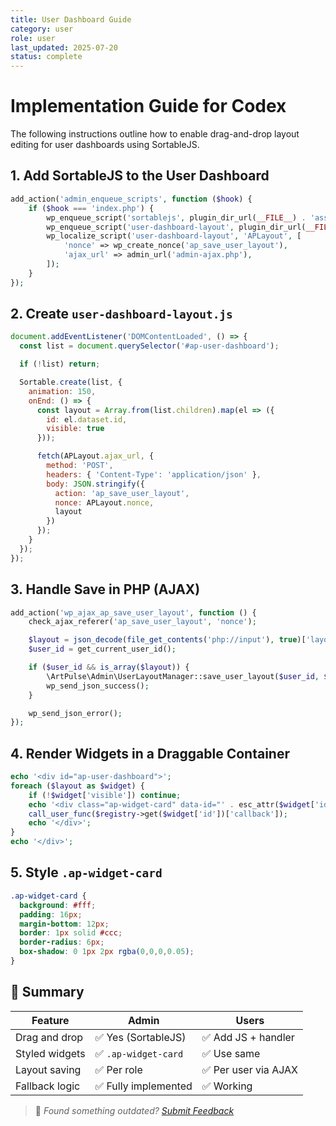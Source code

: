```yaml
---
title: User Dashboard Guide
category: user
role: user
last_updated: 2025-07-20
status: complete
---
```


# Implementation Guide for Codex

The following instructions outline how to enable drag-and-drop layout editing for user dashboards using SortableJS.

## 1. Add SortableJS to the User Dashboard

```php
add_action('admin_enqueue_scripts', function ($hook) {
    if ($hook === 'index.php') {
        wp_enqueue_script('sortablejs', plugin_dir_url(__FILE__) . 'assets/libs/sortablejs/Sortable.min.js', [], '1.15.0', true);
        wp_enqueue_script('user-dashboard-layout', plugin_dir_url(__FILE__) . 'assets/js/user-dashboard-layout.js', ['sortablejs'], '1.0', true);
        wp_localize_script('user-dashboard-layout', 'APLayout', [
            'nonce' => wp_create_nonce('ap_save_user_layout'),
            'ajax_url' => admin_url('admin-ajax.php'),
        ]);
    }
});
```

## 2. Create `user-dashboard-layout.js`

```js
document.addEventListener('DOMContentLoaded', () => {
  const list = document.querySelector('#ap-user-dashboard');

  if (!list) return;

  Sortable.create(list, {
    animation: 150,
    onEnd: () => {
      const layout = Array.from(list.children).map(el => ({
        id: el.dataset.id,
        visible: true
      }));

      fetch(APLayout.ajax_url, {
        method: 'POST',
        headers: { 'Content-Type': 'application/json' },
        body: JSON.stringify({
          action: 'ap_save_user_layout',
          nonce: APLayout.nonce,
          layout
        })
      });
    }
  });
});
```

## 3. Handle Save in PHP (AJAX)

```php
add_action('wp_ajax_ap_save_user_layout', function () {
    check_ajax_referer('ap_save_user_layout', 'nonce');

    $layout = json_decode(file_get_contents('php://input'), true)['layout'] ?? [];
    $user_id = get_current_user_id();

    if ($user_id && is_array($layout)) {
        \ArtPulse\Admin\UserLayoutManager::save_user_layout($user_id, $layout);
        wp_send_json_success();
    }

    wp_send_json_error();
});
```

## 4. Render Widgets in a Draggable Container

```php
echo '<div id="ap-user-dashboard">';
foreach ($layout as $widget) {
    if (!$widget['visible']) continue;
    echo '<div class="ap-widget-card" data-id="' . esc_attr($widget['id']) . '">';
    call_user_func($registry->get($widget['id'])['callback']);
    echo '</div>';
}
echo '</div>';
```

## 5. Style `.ap-widget-card`

```css
.ap-widget-card {
  background: #fff;
  padding: 16px;
  margin-bottom: 12px;
  border: 1px solid #ccc;
  border-radius: 6px;
  box-shadow: 0 1px 2px rgba(0,0,0,0.05);
}
```

## 🧠 Summary

| Feature | Admin | Users |
| --- | --- | --- |
| Drag and drop | ✅ Yes (SortableJS) | ✅ Add JS + handler |
| Styled widgets | ✅ `.ap-widget-card` | ✅ Use same |
| Layout saving | ✅ Per role | ✅ Per user via AJAX |
| Fallback logic | ✅ Fully implemented | ✅ Working |

> 💬 *Found something outdated? [Submit Feedback](../feedback.md)*
